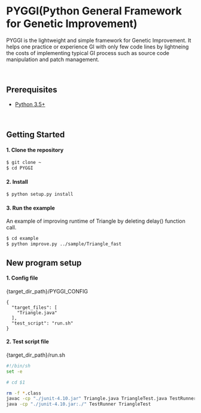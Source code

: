 # PYGGI(Python General Framework for Genetic Improvement)

PYGGI is the lightweight and simple framework for Genetic Improvement.
It helps one practice or experience GI with only few code lines
by lightneing the costs of implementing typical GI process
such as source code manipulation and patch management.

&nbsp;

## Prerequisites
* [Python 3.5+](https://www.continuum.io/downloads)

&nbsp;

## Getting Started

#### 1. Clone the repository
```bash
$ git clone ~
$ cd PYGGI
```

#### 2. Install
```bash
$ python setup.py install
```

#### 3. Run the example
An example of improving runtime of Triangle by deleting delay() function call.
```bash
$ cd example
$ python improve.py ../sample/Triangle_fast
```

## New program setup

#### 1. Config file
{target_dir_path}/PYGGI_CONFIG
```
{
  "target_files": [
    "Triangle.java"
  ],
  "test_script": "run.sh"
}
```

#### 2. Test script file
{target_dir_path}/run.sh
```sh
#!/bin/sh
set -e

# cd $1

rm -f *.class
javac -cp "./junit-4.10.jar" Triangle.java TriangleTest.java TestRunner.java
java -cp "./junit-4.10.jar:./" TestRunner TriangleTest
```
